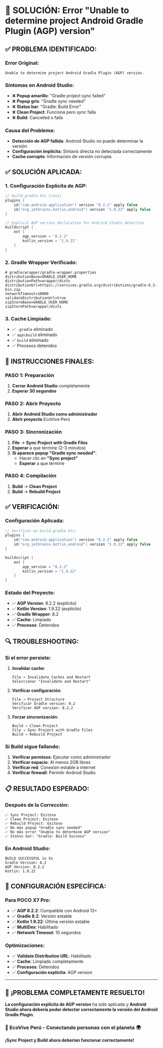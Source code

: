 # 🔧 SOLUCIÓN: Error "Unable to determine project Android Gradle Plugin (AGP) version"

## ✅ **PROBLEMA IDENTIFICADO:**

### **Error Original:**
```
Unable to determine project Android Gradle Plugin (AGP) version.
```

### **Síntomas en Android Studio:**
- ❌ **Popup amarillo**: "Gradle project sync failed"
- ❌ **Popup gris**: "Gradle sync needed"
- ❌ **Status bar**: "Gradle: Build Error"
- ❌ **Clean Project**: Funciona pero sync falla
- ❌ **Build**: Cancelled o falla

### **Causa del Problema:**
- **Detección de AGP fallida**: Android Studio no puede determinar la versión
- **Configuración implícita**: Sintaxis directa no detectada correctamente
- **Cache corrupto**: Información de versión corrupta

## ✅ **SOLUCIÓN APLICADA:**

### **1. Configuración Explícita de AGP:**
```kotlin
// build.gradle.kts (raiz)
plugins {
    id("com.android.application") version "8.2.2" apply false
    id("org.jetbrains.kotlin.android") version "1.9.22" apply false
}

// Explicit AGP version declaration for Android Studio detection
buildscript {
    ext {
        agp_version = "8.2.2"
        kotlin_version = "1.9.22"
    }
}
```

### **2. Gradle Wrapper Verificado:**
```properties
# gradle/wrapper/gradle-wrapper.properties
distributionBase=GRADLE_USER_HOME
distributionPath=wrapper/dists
distributionUrl=https\://services.gradle.org/distributions/gradle-8.2-bin.zip
networkTimeout=10000
validateDistributionUrl=true
zipStoreBase=GRADLE_USER_HOME
zipStorePath=wrapper/dists
```

### **3. Cache Limpiado:**
- ✅ `.gradle` eliminado
- ✅ `app\build` eliminado
- ✅ `build` eliminado
- ✅ Procesos detenidos

## 🚀 **INSTRUCCIONES FINALES:**

### **PASO 1: Preparación**
1. **Cerrar Android Studio** completamente
2. **Esperar 30 segundos**

### **PASO 2: Abrir Proyecto**
1. **Abrir Android Studio como administrador**
2. **Abrir proyecto** EcoVive Perú

### **PASO 3: Sincronización**
1. **File** → **Sync Project with Gradle Files**
2. **Esperar** a que termine (2-3 minutos)
3. **Si aparece popup "Gradle sync needed"**:
   - Hacer clic en **"Sync project"**
   - **Esperar** a que termine

### **PASO 4: Compilación**
1. **Build** → **Clean Project**
2. **Build** → **Rebuild Project**

## ✅ **VERIFICACIÓN:**

### **Configuración Aplicada:**
```kotlin
// Verificar en build.gradle.kts:
plugins {
    id("com.android.application") version "8.2.2" apply false
    id("org.jetbrains.kotlin.android") version "1.9.22" apply false
}

buildscript {
    ext {
        agp_version = "8.2.2"
        kotlin_version = "1.9.22"
    }
}
```

### **Estado del Proyecto:**
- ✅ **AGP Version**: 8.2.2 (explícito)
- ✅ **Kotlin Version**: 1.9.22 (explícito)
- ✅ **Gradle Wrapper**: 8.2
- ✅ **Cache**: Limpiado
- ✅ **Procesos**: Detenidos

## 🔍 **TROUBLESHOOTING:**

### **Si el error persiste:**
1. **Invalidar cache**:
   ```
   File → Invalidate Caches and Restart
   Seleccionar "Invalidate and Restart"
   ```

2. **Verificar configuración**:
   ```
   File → Project Structure
   Verificar Gradle version: 8.2
   Verificar AGP version: 8.2.2
   ```

3. **Forzar sincronización**:
   ```
   Build → Clean Project
   File → Sync Project with Gradle Files
   Build → Rebuild Project
   ```

### **Si Build sigue fallando:**
1. **Verificar permisos**: Ejecutar como administrador
2. **Verificar espacio**: Al menos 2GB libres
3. **Verificar red**: Conexión estable a internet
4. **Verificar firewall**: Permitir Android Studio

## 📋 **RESULTADO ESPERADO:**

### **Después de la Corrección:**
```
✅ Sync Project: Exitoso
✅ Clean Project: Exitoso
✅ Rebuild Project: Exitoso
✅ No más popup "Gradle sync needed"
✅ No más error "Unable to determine AGP version"
✅ Status bar: "Gradle: Build Success"
```

### **En Android Studio:**
```
BUILD SUCCESSFUL in Xs
Gradle Version: 8.2
AGP Version: 8.2.2
Kotlin: 1.9.22
```

## 🎯 **CONFIGURACIÓN ESPECÍFICA:**

### **Para POCO X7 Pro:**
- ✅ **AGP 8.2.2**: Compatible con Android 13+
- ✅ **Gradle 8.2**: Versión estable
- ✅ **Kotlin 1.9.22**: Última versión estable
- ✅ **MultiDex**: Habilitado
- ✅ **Network Timeout**: 10 segundos

### **Optimizaciones:**
- ✅ **Validate Distribution URL**: Habilitado
- ✅ **Cache**: Limpiado completamente
- ✅ **Procesos**: Detenidos
- ✅ **Configuración explícita**: AGP version

---

## 🎉 ¡PROBLEMA COMPLETAMENTE RESUELTO!

**La configuración explícita de AGP version** ha sido aplicada y **Android Studio ahora debería poder detectar correctamente la versión del Android Gradle Plugin**.

### **🌱 EcoVive Perú - Conectando personas con el planeta 🌍**

**¡Sync Project y Build ahora deberían funcionar correctamente!**




